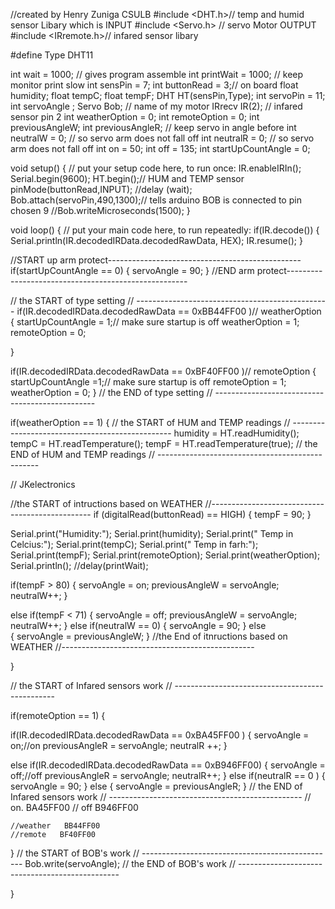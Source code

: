 //created by Henry Zuniga CSULB
#include <DHT.h>// temp and humid sensor Libary which is INPUT
#include <Servo.h> // servo Motor OUTPUT
#include <IRremote.h>// infared sensor libary

#define Type DHT11

int wait = 1000; // gives program assemble
int printWait = 1000; // keep monitor print slow
int sensPin = 7;
int buttonRead =  3;// on board
float humidity;
float tempC;
float tempF;
DHT HT(sensPin,Type);
int servoPin = 11;
int servoAngle ;
Servo Bob; // name of my motor
IRrecv IR(2); // infared sensor pin 2
int weatherOption = 0;
int remoteOption = 0;
int previousAngleW;
int previousAngleR; // keep servo in angle before
int neutralW = 0; // so servo arm does not fall off
int neutralR = 0; // so servo arm does not fall off
int on = 50;
int off = 135;
int startUpCountAngle = 0;


void setup() {
  // put your setup code here, to run once:
  IR.enableIRIn();
  Serial.begin(9600);
  HT.begin();// HUM and TEMP sensor 
  pinMode(buttonRead,INPUT);
  //delay (wait);
  Bob.attach(servoPin,490,1300);// tells arduino BOB is connected to pin chosen 9
  //Bob.writeMicroseconds(1500);
}

void loop() 
{
 // put your main code here, to run repeatedly:
    if(IR.decode())
  {
    Serial.println(IR.decodedIRData.decodedRawData, HEX);
    IR.resume();
  }
  
  //START up arm protect------------------------------------------------
 if(startUpCountAngle == 0)
 {
   servoAngle = 90;
 }
  //END arm protect-----------------------------------------------------

 
  // the START of type setting
  // ------------------------------------------------
  if(IR.decodedIRData.decodedRawData == 0xBB44FF00 )// weatherOption
  {
    startUpCountAngle = 1;// make sure startup is off
    weatherOption = 1;
    remoteOption = 0;

  }

  if(IR.decodedIRData.decodedRawData == 0xBF40FF00 )// remoteOption
  {
    startUpCountAngle =1;// make sure startup is off
    remoteOption = 1;
    weatherOption = 0;
  }
  // the END of type setting
  // ------------------------------------------------

if(weatherOption == 1)
{
  // the START of HUM and TEMP readings
  // ------------------------------------------------
  humidity = HT.readHumidity();
  tempC = HT.readTemperature();
  tempF = HT.readTemperature(true);
  // the END of HUM and TEMP readings
  // ------------------------------------------------

  // JKelectronics

  //the START of intructions based on WEATHER
  //------------------------------------------------
  if (digitalRead(buttonRead) == HIGH)
  {
    tempF = 90;
  }

  Serial.print("Humidity:");
  Serial.print(humidity);
  Serial.print("  Temp in Celcius:");
  Serial.print(tempC);
  Serial.print("  Temp in farh:");
  Serial.print(tempF);
  Serial.print(remoteOption);
  Serial.print(weatherOption);
  Serial.println();
  //delay(printWait);

  if(tempF > 80)
  {
    servoAngle = on;
    previousAngleW = servoAngle;
    neutralW++;
  }

  else if(tempF < 71)
  {
    servoAngle = off;
    previousAngleW = servoAngle;
    neutralW++;
  }
  else if(neutralW == 0)
  {
    servoAngle = 90;
  }
  else  
  {
    servoAngle = previousAngleW;
  }
  //the End of itnructions based on WEATHER
  //------------------------------------------------

}

  // the START of Infared sensors work
  // ------------------------------------------------

if(remoteOption == 1)
{
  
if(IR.decodedIRData.decodedRawData == 0xBA45FF00 )
{
  servoAngle = on;//on
  previousAngleR = servoAngle;
  neutralR ++;
}

else if(IR.decodedIRData.decodedRawData == 0xB946FF00) 
{
  servoAngle = off;//off
  previousAngleR = servoAngle;
  neutralR++;
}
else if(neutralR == 0 )
{
  servoAngle = 90;
}
else 
{
  servoAngle = previousAngleR;
}
// the END of Infared sensors work
// ------------------------------------------------
  // on. BA45FF00
  // off B946FF00

    //weather   BB44FF00
    //remote   BF40FF00

}
  // the START of BOB's work
  // ------------------------------------------------
  Bob.write(servoAngle);
  // the END of BOB's work
  // ------------------------------------------------

}

 

